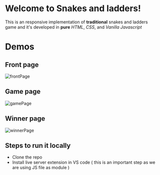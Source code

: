 # Welcome to Snakes and ladders!

This is an responsive implementation of **traditional** snakes and ladders game and it's developed in **pure** _HTML_, _CSS_, and _Vanilla Javascript_

# Demos

## Front page

![frontPage](https://user-images.githubusercontent.com/91890658/137078478-dbd1a4fe-a436-41c8-b896-f3e10c2c0e75.png)

## Game page

![gamePage](https://user-images.githubusercontent.com/91890658/137078511-6d2e1276-46e9-4caf-bc36-27acb0ae9f48.png)

## Winner page

![winnerPage](https://user-images.githubusercontent.com/91890658/137078554-977d444e-1259-49f8-8e37-896c56251fd8.png)

## Steps to run it locally

- Clone the repo
- Install live server extension in VS code ( this is an important step as we are using JS file as module )
